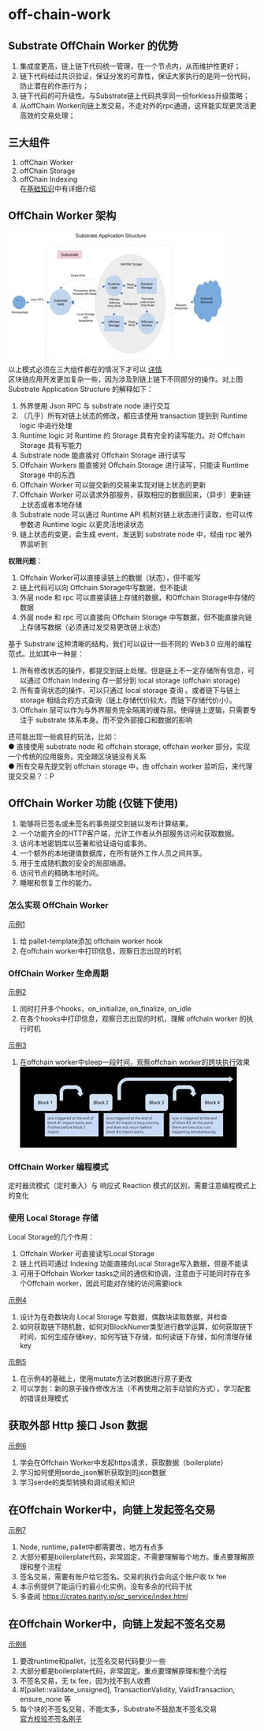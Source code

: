 # off-chain-work

## Substrate OffChain Worker 的优势
1. 集成度更高，链上链下代码统一管理，在一个节点内，从而维护性更好；
2. 链下代码经过共识验证，保证分发的可靠性，保证大家执行的是同一份代码，防止潜在的作恶行为；
3. 链下代码的可升级性。与Substrate链上代码共享同一份forkless升级策略；
4. 从offChain Worker向链上发交易，不走对外的rpc通道，这样能实现更灵活更高效的交易处理；

## 三大组件
1. offChain Worker  
2. offChain Storage  
3. offChain Indexing  
在[基础知识](./Basic_concept_study.md)中有详细介绍

## OffChain Worker 架构
![架构](./images/off_chain_work_frame.png)  
以上模式必须在三大组件都在的情况下才可以 [详情](https://mp.weixin.qq.com/s/tyTdn1CM7iVE90UDRRv0JQ)  
区块链应用开发更加复杂一些，因为涉及到链上链下不同部分的操作。对上图 Substrate Application Structure 的解释如下：  
1. 外界使用 Json RPC 与 substrate node 进行交互
2. （几乎）所有对链上状态的修改，都应该使用 transaction 提到到 Runtime logic 中进行处理
3. Runtime logic 对 Runtime 的 Storage 具有完全的读写能力。对 Offchain Storage 具有写能力
4. Substrate node 能直接对 Offchain Storage 进行读写
5. Offchain Workers 能直接对 Offchain Storage 进行读写，只能读 Runtime Storage 中的东西
6. Offchain Worker 可以提交新的交易来实现对链上状态的更新
7. Offchain Worker 可以请求外部服务，获取相应的数据回来，（异步）更新链上状态或者本地存储
8. Substrate node 可以通过 Runtime API 机制对链上状态进行读取，也可以传参数进 Runtime logic 以更灵活地读状态
9. 链上状态的变更，会生成 event，发送到 substrate node 中，经由 rpc 被外界监听到  

**权限问题**：  
1. Offchain Worker可以直接读链上的数据（状态），但不能写
2. 链上代码可以向 Offchain Storage中写数据，但不能读
3. 外层 node 和 rpc 可以直接读链上存储的数据，和Offchain Storage中存储的数据
4. 外层 node 和 rpc 可以直接向 Offchain Storage 中写数据，但不能直接向链上存储写数据（必须通过发交易更改链上状态）

基于 Substrate 这种清晰的结构，我们可以设计一些不同的 Web3.0 应用的编程范式。比如其中一种是：  
1. 所有修改状态的操作，都提交到链上处理。但是链上不一定存储所有信息，可以通过 Offchain Indexing 存一部分到 local storage (offchain storage)
2. 所有查询状态的操作，可以只通过 local storage 查询 。或者链下与链上 storage 相结合的方式查询（链上存储代价较大，而链下存储代价小）。
3. Offchain 层可以作为与外界服务完全隔离的缓存层。使得链上逻辑，只需要专注于 substrate 体系本身。而不受外部接口和数据的影响

还可能出现一些疯狂的玩法，比如：  
 ● 直接使用 substrate node 和 offchain storage, offchain worker 部分，实现一个传统的应用服务。完全跟区块链没有关系  
 ● 所有交易先提交到 offchain storage 中，由 offchain worker 监听后，来代理提交交易？：P  

## OffChain Worker 功能 (仅链下使用)
1. 能够将已签名或未签名的事务提交到链以发布计算结果。
2. 一个功能齐全的HTTP客户端，允许工作者从外部服务访问和获取数据。
3. 访问本地密钥库以签署和验证语句或事务。
4. 一个额外的本地键值数据库，在所有链外工作人员之间共享。
5. 用于生成随机数的安全的局部熵源。
6. 访问节点的精确本地时间。
7. 睡眠和恢复工作的能力。


### 怎么实现 OffChain Worker
[示例1](https://github.com/miketang84/oneblockplus_offchain_lesson/tree/main/substrate-node-template-1)  
1. 给 pallet-template添加 offchain worker hook
2. 在offchain worker中打印信息，观察日志出现的时机

### OffChain Worker 生命周期
[示例2](https://github.com/miketang84/oneblockplus_offchain_lesson/tree/main/substrate-node-template-2)  
1. 同时打开多个hooks，on_initialize, on_finalize, on_idle
2. 在各个hooks中打印信息，观察日志出现的时机，理解 offchain worker 的执行时机

[示例3](https://github.com/miketang84/oneblockplus_offchain_lesson/tree/main/substrate-node-template-3)  
1. 在offchain worker中sleep一段时间，观察offchain worker的跨块执行效果 
![sleep](./images/off_chain_work_sleep.png)  

### OffChain Worker 编程模式
定时器流模式（定时重入）与 响应式 Reaction 模式的区别，需要注意编程模式上的变化  

### 使用 Local Storage 存储
Local Storage的几个作用：  
1. Offchain Worker 可直接读写Local Storage
2. 链上代码可通过 Indexing 功能直接向Local Storage写入数据，但是不能读
3. 可用于Offchain Worker tasks之间的通信和协调，注意由于可能同时存在多个Offchain worker，因此可能对存储的访问需要lock

[示例4](https://github.com/miketang84/oneblockplus_offchain_lesson/tree/main/substrate-node-template-4)  
1. 设计为在奇数块向 Local Storage 写数据，偶数块读取数据，并检查 
2. 如何获取链下随机数，如何对BlockNumer类型进行数学运算，如何获取链下时间，如何生成存储key，如何写链下存储，如何读链下存储，如何清理存储key

[示例5](https://github.com/miketang84/oneblockplus_offchain_lesson/tree/main/substrate-node-template-5)  
1. 在示例4的基础上，使用mutate方法对数据进行原子更改
2. 可以学到：新的原子操作修改方法（不再使用之前手动锁的方式），学习配套的错误处理模式

## 获取外部 Http 接口 Json 数据
[示例6](https://github.com/miketang84/oneblockplus_offchain_lesson/tree/main/substrate-node-template-6)  
1. 学会在Offchain Worker中发起https请求，获取数据（boilerplate）
2. 学习如何使用serde_json解析获取到的json数据
3. 学习serde的类型转换和调试相关知识

## 在Offchain Worker中，向链上发起签名交易
[示例7](https://github.com/miketang84/oneblockplus_offchain_lesson/tree/main/substrate-node-template-7)  
1. Node, runtime, pallet中都需要改，地方有点多 
2. 大部分都是boilerplate代码，非常固定，不需要理解每个地方。重点要理解原理和整个流程
3. 签名交易，需要有账户给它签名。交易的执行会向这个账户收 tx fee
4. 本示例提供了能运行的最小化实例，没有多余的代码干扰
5. 多查阅 https://crates.parity.io/sc_service/index.html

## 在Offchain Worker中，向链上发起不签名交易
[示例8](https://github.com/miketang84/oneblockplus_offchain_lesson/tree/main/substrate-node-template-8)  
1. 要改runtime和pallet，比签名交易代码要少一些
2. 大部分都是boilerplate代码，非常固定。重点要理解原理和整个流程
3. 不签名交易，无 tx fee，因为找不到人收费
4. #[pallet::validate_unsigned], TransactionValidity, ValidTransaction, ensure_none 等
5. 每个块的不签名交易，不能太多，Substrate不鼓励发不签名交易  
[官方校验不签名例子](https://github.com/paritytech/substrate/blob/master/frame/examples/offchain-worker/src/lib.rs)  

